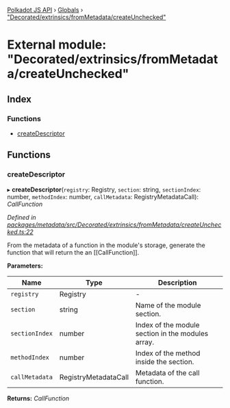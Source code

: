 [Polkadot JS API](../README.md) › [Globals](../globals.md) › ["Decorated/extrinsics/fromMetadata/createUnchecked"](_decorated_extrinsics_frommetadata_createunchecked_.md)

# External module: "Decorated/extrinsics/fromMetadata/createUnchecked"

## Index

### Functions

* [createDescriptor](_decorated_extrinsics_frommetadata_createunchecked_.md#createdescriptor)

## Functions

###  createDescriptor

▸ **createDescriptor**(`registry`: Registry, `section`: string, `sectionIndex`: number, `methodIndex`: number, `callMetadata`: RegistryMetadataCall): *CallFunction*

*Defined in [packages/metadata/src/Decorated/extrinsics/fromMetadata/createUnchecked.ts:22](https://github.com/polkadot-js/api/blob/20ed3bb5fe/packages/metadata/src/Decorated/extrinsics/fromMetadata/createUnchecked.ts#L22)*

From the metadata of a function in the module's storage, generate the function
that will return the an [[CallFunction]].

**Parameters:**

Name | Type | Description |
------ | ------ | ------ |
`registry` | Registry | - |
`section` | string | Name of the module section. |
`sectionIndex` | number | Index of the module section in the modules array. |
`methodIndex` | number | Index of the method inside the section. |
`callMetadata` | RegistryMetadataCall | Metadata of the call function.  |

**Returns:** *CallFunction*
